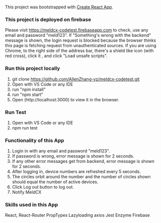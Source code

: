 This project was bootstrapped with [Create React App](https://github.com/facebook/create-react-app).

### This project is deployed on firebase

Please visit https://meldcx-codetest.firebaseapp.com to check, use any email and password "meld123".
If "Something's wrong with the backend" message is shown, the login request is blocked because the browser thinks this page is fetching request from unauthenticated sources. If you are using Chrome, to the right side of the address bar, there's a shield like icon (with red cross), click it , and click "Load unsafe scripts".

### Run this project locally

1. git clone https://github.com/AllenZhang-yz/meldcx-codetest.git
2. Open with VS Code or any IDE
3. run "npm install"
4. run "npm start"
5. Open (http://localhost:3000) to view it in the browser.

### Run Test

1. Open with VS Code or any IDE
2. npm run test

### Functionality of this App

1. Login in with any email and password "meld123".
2. If password is wrong, error message is shown for 2 seconds.
3. If any other error messages get from backend, error message is shown for 2 seconds.
4. After logging in, device numbers are refreshed every 5 seconds.
5. The circles orbit around the number and the number of circles shown should equal the number of active devices.
6. Click Log out button to log out.
7. Notify MeldCX

### Skills used in this App

React, React-Router PropTypes Lazyloading axios Jest Enzyme Firebase
